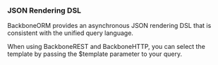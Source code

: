 ### JSON Rendering DSL

BackboneORM provides an asynchronous JSON rendering DSL that is consistent with the unified query language.

When using BackboneREST and BackboneHTTP, you can select the template by passing the $template parameter to your query.
